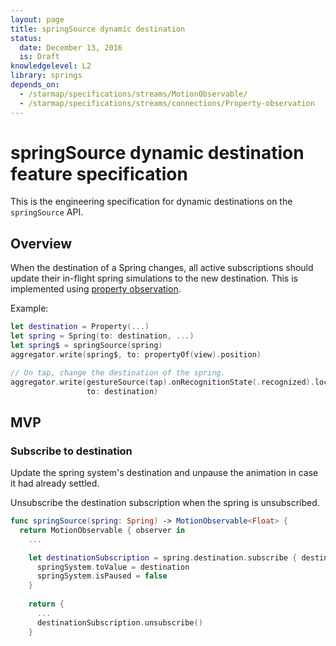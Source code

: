 ```yaml
---
layout: page
title: springSource dynamic destination
status:
  date: December 13, 2016
  is: Draft
knowledgelevel: L2
library: springs
depends_on:
  - /starmap/specifications/streams/MotionObservable/
  - /starmap/specifications/streams/connections/Property-observation
---
```


# springSource dynamic destination feature specification

This is the engineering specification for dynamic destinations on the `springSource` API.

## Overview

When the destination of a Spring changes, all active subscriptions should update their in-flight
spring simulations to the new destination. This is implemented using [property observation](/starmap/specifications/streams/connections/Property-observation).

Example:

```swift
let destination = Property(...)
let spring = Spring(to: destination, ...)
let spring$ = springSource(spring)
aggregator.write(spring$, to: propertyOf(view).position)

// On tap, change the destination of the spring.
aggregator.write(gestureSource(tap).onRecognitionState(.recognized).location(in: view),
                 to: destination)
```

## MVP

### Subscribe to destination

Update the spring system's destination and unpause the animation in case it had already settled.

Unsubscribe the destination subscription when the spring is unsubscribed.

```swift
func springSource(spring: Spring) -> MotionObservable<Float> {
  return MotionObservable { observer in
    ...

    let destinationSubscription = spring.destination.subscribe { destination in
      springSystem.toValue = destination
      springSystem.isPaused = false
    }
    
    return {
      ...
      destinationSubscription.unsubscribe()
    }
```
